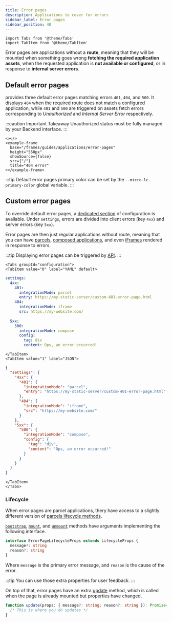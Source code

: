 ```yaml
---
title: Error pages
description: Applications to cover for errors
sidebar_label: Error pages
sidebar_position: 40
---
```


```mdx-code-block
import Tabs from '@theme/Tabs'
import TabItem from '@theme/TabItem'
```

Error pages are applications without a **route**, meaning that they will be mounted when something goes wrong **fetching 
the required application assets**, when the requested application is **not available or configured**, or in response to
**internal server errors**.

## Default error pages

<micro-lc></micro-lc> provides three default error pages matching errors `401`, `404`, and `500`. It displays `404` when
the required route does not match a configured application, while `401` and `500` are triggered on assets fetch errors
corresponding to _Unauthorized_ and _Internal Server Error_ respectively.

:::caution Important Takeaway
Unauthorized status must be fully managed by your Backend interface.
:::

```mdx-code-block
<></>
<example-frame
  base="/frames/guides/applications/error-pages"
  height="550px"
  showSource={false}
  src={"/"}
  title="404 error"
></example-frame>
```

:::tip
Default error pages primary color can be set by the `--micro-lc-primary-color` global variable.
:::

## Custom error pages

To override default error pages, a [dedicated section](../../../api/micro-lc#settings) of <micro-lc></micro-lc> 
configuration is available. Under `settings`, errors are divided into client errors (key `4xx`) and server errors 
(key `5xx`). 

Error pages are then just regular applications without route, meaning that you can have [parcels](./parcels),
[composed applications](./compose), and even [iFrames](./iframes) rendered in response to errors.

:::tip
Displaying error pages can be triggered by [<micro-lc></micro-lc> API](../../../api/micro-lc-api/routing#gotoerrorpage).
:::

```mdx-code-block 
<Tabs groupId="configuration">
<TabItem value="0" label="YAML" default>
```
```yaml title="micro-lc.config.yaml"
settings:
  4xx:
    401:
      integrationMode: parcel
      entry: https://my-static-server/custom-401-error-page.html
    404:
      integrationMode: iframe
      src: https://my-website.com/
  
  5xx:
    500:
      integrationMode: compose
      config:
        tag: div
        content: Ops, an error occurred!
```
```mdx-code-block
</TabItem>
<TabItem value="1" label="JSON">
```
```json title="micro-lc.config.json"
{
  "settings": {
    "4xx": {
      "401": {
        "integrationMode": "parcel",
        "entry": "https://my-static-server/custom-401-error-page.html"
      },
      "404": {
        "integrationMode": "iframe",
        "src": "https://my-website.com/"
      }
    },
    "5xx": {
      "500": {
        "integrationMode": "compose",
        "config": {
          "tag": "div",
          "content": "Ops, an error occurred!"
        }
      }
    }
  }
}
```
```mdx-code-block
</TabItem>
</Tabs>
```

### Lifecycle

When error pages are parcel applications, thery have access to a slightly different version of 
[parcels lifecycle methods](parcels#lifecycle-methods).

[`bootstrap`](parcels#bootstrap), [`mount`](parcels#mount), and [`unmount`](parcels#unmount) methods
have arguments implementing the following interface.

```typescript
interface ErrorPageLifecycleProps extends LifecycleProps {
  message?: string
  reason?: string
}
```

Where `message` is the primary error message, and `reason` is the cause of the error.

:::tip
You can use those extra properties for user feedback.
:::

On top of that, error pages have an extra [update](parcels#update) method, which is called when the page is already
mounted but properties have changed.

```typescript
function update(props: { message?: string; reason?: string }): Promise<null> {
  /* This is where you do updates */
}
```
